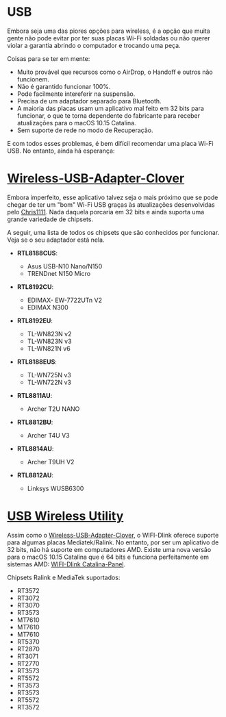 # USB

Embora seja uma das piores opções para wireless, é a opção que muita gente não pode evitar por ter suas placas Wi-Fi soldadas ou não querer violar a garantia abrindo o computador e trocando uma peça.

Coisas para se ter em mente:

* Muito provável que recursos como o AirDrop, o Handoff e outros não funcionem.
* Não é garantido funcionar 100%.
* Pode facilmente intereferir na suspensão.
* Precisa de um adaptador separado para Bluetooth.
* A maioria das placas usam um aplicativo mal feito em 32 bits para funcionar, o que te torna dependente do fabricante para receber atualizações para o macOS 10.15 Catalina.
* Sem suporte de rede no modo de Recuperação.

E com todos esses problemas, é bem difícil recomendar uma placa Wi-Fi USB. No entanto, ainda há esperança:

# [Wireless-USB-Adapter-Clover](https://github.com/chris1111/Wireless-USB-Adapter-Clover)

Embora imperfeito, esse aplicativo talvez seja o mais próximo que se pode chegar de ter um "bom" Wi-Fi USB graças às atualizações desenvolvidas pelo [Chris1111](https://github.com/chris1111). Nada daquela porcaria em 32 bits e ainda suporta uma grande variedade de chipsets.

A seguir, uma lista de todos os chipsets que são conhecidos por funcionar. Veja se o seu adaptador está nela.

* **RTL8188CUS**:
  * Asus USB-N10 Nano/N150 
  * TRENDnet N150 Micro

* **RTL8192CU**:
  * EDIMAX- EW-7722UTn V2
  * EDIMAX N300

* **RTL8192EU**:
  * TL-WN823N v2
  * TL-WN823N v3
  * TL-WN821N v6

* **RTL8188EUS**:
  * TL-WN725N v3
  * TL-WN722N v3

* **RTL8811AU**:
  * Archer T2U NANO

* **RTL8812BU**:
  * Archer T4U V3

* **RTL8814AU**:
  * Archer T9UH V2

* **RTL8812AU**:
  * Linksys WUSB6300

# [USB Wireless Utility](https://github.com/chris1111/USB-Wireless-Utility)

Assim como o [Wireless-USB-Adapter-Clover](https://github.com/chris1111/Wireless-USB-Adapter-Clover), o WIFI-Dlink oferece suporte para algumas placas Mediatek/Ralink. No entanto, por ser um aplicativo de 32 bits, não há suporte em computadores AMD. Existe uma nova versão para o macOS 10.15 Catalina que é 64 bits e funciona perfeitamente em sistemas AMD: [WIFI-Dlink Catalina-Panel](https://github.com/chris1111/WIFI-Dlink-Catalina-Panel).

Chipsets Ralink e MediaTek suportados:

* RT3572
* RT3072
* RT3070
* RT3573
* MT7610
* MT7610
* MT7610
* RT5370
* RT2870
* RT3071
* RT2770
* RT3573
* RT5572
* RT3573
* RT3573
* RT5572
* RT3572
